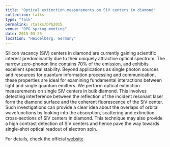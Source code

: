 ```yaml
---
title: "Optical extinction measurements on SiV centers in diamond"
collection: talks
type: "Talk"
permalink: /talks/DPG2015
venue: "DPG spring meeting"
date: 2015-03-25
location: "Heidelberg, Germany"
---
```

Silicon vacancy (SiV) centers in diamond are currently gaining scientific interest predominantly due to their uniquely attractive optical spectrum.
The narrow zero-phonon line contains 70% of the emission, and exhibits excellent spectral stability. Beyond applications as single photon sources
and resources for quantum information processing and communication, these properties are ideal for examining fundamental interactions between light
and single quantum emitters. We perform optical extinction measurements on single SiV centers in bulk diamond. This involves detecting interference
between the reflection of the incident resonant laser form the diamond surface and the coherent fluorescence of the SiV center. Such investigations
can provide a clear idea about the overlaps of orbital wavefunctions by looking into the absorption, scattering and extinction cross-sections of SiV
centers in diamond. This technique may also provide a high contrast detection of SiV centers and hence pave the way towards single-shot optical readout
of electron spin.

For details, check the official [website](https://www.dpg-verhandlungen.de/year/2015/conference/heidelberg/part/q/session/41/contribution/2)
